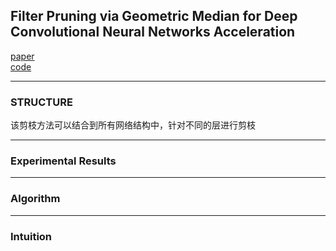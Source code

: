 ## Filter Pruning via Geometric Median for Deep Convolutional Neural Networks Acceleration
[paper](https://arxiv.org/pdf/1811.00250.pdf)  
[code](https://github.com/he-y/filter-pruning-geometric-median)  

---
### STRUCTURE
该剪枝方法可以结合到所有网络结构中，针对不同的层进行剪枝

---
### Experimental Results


---
### Algorithm  


---
### Intuition  

